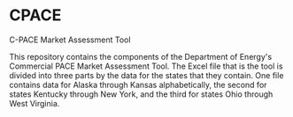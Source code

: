 # CPACE
C-PACE Market Assessment Tool

This repository contains the components of the Department of Energy's Commercial PACE Market Assessment Tool. The Excel file that is the tool is divided into three parts by the data for the states that they contain. One file contains data for Alaska through Kansas alphabetically, the second for states Kentucky through New York, and the third for states Ohio through West Virginia.
